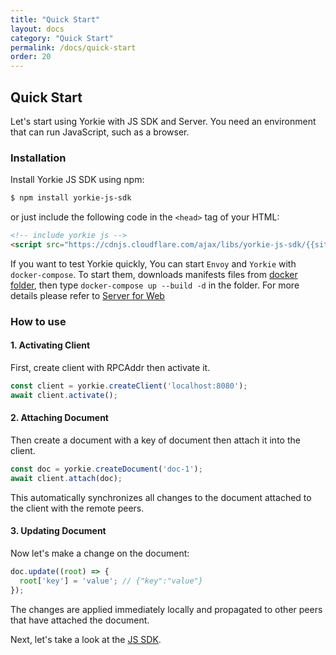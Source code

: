 ```yaml
---
title: "Quick Start"
layout: docs
category: "Quick Start"
permalink: /docs/quick-start
order: 20
---
```


## Quick Start

Let's start using Yorkie with JS SDK and Server. You need an environment that can run JavaScript, such as a browser.

### Installation

Install Yorkie JS SDK using npm:

```bash
$ npm install yorkie-js-sdk
```

or just include the following code in the `<head>` tag of your HTML:
```html
<!-- include yorkie js -->
<script src="https://cdnjs.cloudflare.com/ajax/libs/yorkie-js-sdk/{{site.version}}/yorkie-js-sdk.js"></script>
```

If you want to test Yorkie quickly, You can start `Envoy` and `Yorkie` with `docker-compose`. To start them, downloads manifests files from [docker folder](https://github.com/yorkie-team/yorkie-team.github.io/tree/main/docker), then type `docker-compose up --build -d` in the folder.
For more details please refer to [Server for Web](./server-for-web)

### How to use

#### 1. Activating Client

First, create client with RPCAddr then activate it.
```javascript
const client = yorkie.createClient('localhost:8080');
await client.activate();
```

#### 2. Attaching Document

Then create a document with a key of document then attach it into the client.

```javascript
const doc = yorkie.createDocument('doc-1');
await client.attach(doc);
```

This automatically synchronizes all changes to the document attached to the client with the remote peers.

#### 3. Updating Document

Now let's make a change on the document:
```javascript
doc.update((root) => {
  root['key'] = 'value'; // {"key":"value"}
});
```

The changes are applied immediately locally and propagated to other peers that have attached the document.

Next, let's take a look at the [JS SDK](./js-sdk).

